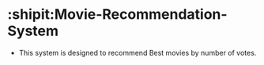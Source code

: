 # :shipit:Movie-Recommendation-System
- This system is designed to recommend Best movies by number of votes.
